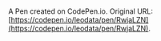 # 

A Pen created on CodePen.io. Original URL: [https://codepen.io/leodata/pen/RwjaLZN](https://codepen.io/leodata/pen/RwjaLZN).


